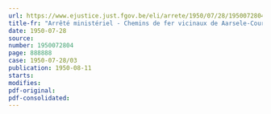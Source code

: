```yaml
---
url: https://www.ejustice.just.fgov.be/eli/arrete/1950/07/28/1950072804/justel
title-fr: "Arrêté ministériel - Chemins de fer vicinaux de Aarsele-Courtrai-Mouscron-Menin-Montaleux ; de Tielt-Hooglede avec embranchement Ardooie-Izegem et de Courtrai-Wervik-Menin"
date: 1950-07-28
source:
number: 1950072804
page: 888888
case: 1950-07-28/03
publication: 1950-08-11
starts:
modifies:
pdf-original:
pdf-consolidated:
---
```


